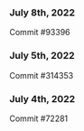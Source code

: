### July 8th, 2022

Commit #93396

### July 5th, 2022

Commit #314353


### July 4th, 2022

Commit #72281
